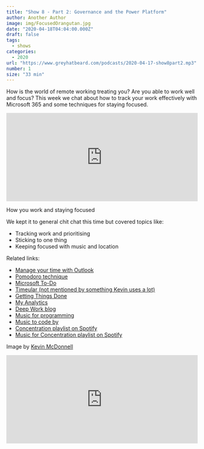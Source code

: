 ```yaml
---
title: "Show 8 - Part 2: Governance and the Power Platform"
author: Another Author
image: img/FocusedOrangutan.jpg
date: "2020-04-18T04:04:00.000Z"
draft: false
tags: 
  - shows
categories:
  - 2020
url: "https://www.greyhatbeard.com/podcasts/2020-04-17-show8part2.mp3"
number: 1
size: "33 min"
---
```


How is the world of remote working treating you? Are you able to work well and focus? This week we chat about how to track your work effectively with Microsoft 365 and some techniques for staying focused.

<iframe src="https://open.spotify.com/embed-podcast/episode/47v32RHm1m6wWqUUbJS51k" width="100%" height="232" frameborder="0" allowtransparency="true" allow="encrypted-media"></iframe>

How you work and staying focused

We kept it to general chit chat this time but covered topics like:
- Tracking work and prioritising
- Sticking to one thing
- Keeping focused with music and location

Related links:
- [Manage your time with Outlook](https://techcommunity.microsoft.com/t5/outlook-blog/manage-your-time-while-working-from-home-with-outlook/ba-p/1303852)
- [Pomodoro technique](https://en.wikipedia.org/wiki/Pomodoro_Technique)
- [Microsoft To-Do](https://products.office.com/en-gb/microsoft-to-do-list-app)
- [Timeular (not mentioned by something Kevin uses a lot)](https://timeular.com/)
- [Getting Things Done](https://gettingthingsdone.com/)
- [My Analytics](https://products.office.com/en-us/business/myanalytics-personal-analytics)
- [Deep Work blog](https://www.calnewport.com/blog/)
- [Music for programming](https://www.musicforprogramming.net/)
- [Music to code by](http://mtcb.pwop.com/)
- [Concentration playlist on Spotify](https://open.spotify.com/album/5gon06itmscOUH31iXarGd?highlight=spotify:track:5HEABqKbBSpTWAPrtY4VBd)
- [Music for Concentration playlist on Spotify](https://open.spotify.com/playlist/37i9dQZF1DX3PFzdbtx1Us)

Image by [Kevin McDonnell](https://kevmcdonk.smugmug.com)


<iframe src="https://open.spotify.com/embed-podcast/episode/47v32RHm1m6wWqUUbJS51k" width="100%" height="232" frameborder="0" allowtransparency="true" allow="encrypted-media"></iframe>
